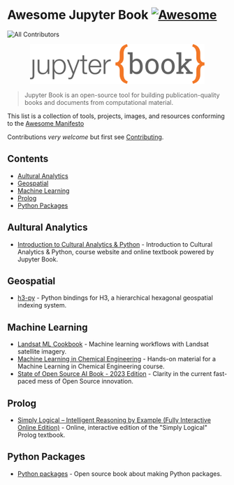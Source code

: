 # Awesome Jupyter Book [![Awesome](https://awesome.re/badge.svg)](https://github.com/sindresorhus/awesome)

![All Contributors](https://img.shields.io/github/all-contributors/tkoyama010/awesome-jupyter-book?color=ee8449)

<p align="center">
    <img src="https://raw.githubusercontent.com/executablebooks/jupyter-book/master/docs/images/logo-wide.svg" alt="Jupyter Book Logo" width="400"/>
</p>

> Jupyter Book is an open-source tool for building publication-quality books and documents from computational material.

This list is a collection of tools, projects, images, and resources conforming to the [Awesome Manifesto](https://github.com/sindresorhus/awesome/blob/main/awesome.md)

Contributions _very welcome_ but first see [Contributing](CONTRIBUTING.md).

## Contents

<!-- START doctoc generated TOC please keep comment here to allow auto update -->
<!-- DON'T EDIT THIS SECTION, INSTEAD RE-RUN doctoc TO UPDATE -->

- [Aultural Analytics](#aultural-analytics)
- [Geospatial](#geospatial)
- [Machine Learning](#machine-learning)
- [Prolog](#prolog)
- [Python Packages](#python-packages)

<!-- END doctoc generated TOC please keep comment here to allow auto update -->

## Aultural Analytics

- [Introduction to Cultural Analytics & Python](https://github.com/melaniewalsh/Intro-Cultural-Analytics) - Introduction to Cultural Analytics & Python, course website and online textbook powered by Jupyter Book.

## Geospatial

- [h3-py](https://github.com/uber/h3-py) - Python bindings for H3, a hierarchical hexagonal geospatial indexing system.

## Machine Learning

- [Landsat ML Cookbook](https://projectpythia.org/landsat-ml-cookbook) - Machine learning workflows with Landsat satellite imagery.
- [Machine Learning in Chemical Engineering](https://github.com/edgarsmdn/MLCE_book) - Hands-on material for a Machine Learning in Chemical Engineering course.
- [State of Open Source AI Book - 2023 Edition](https://github.com/premAI-io/state-of-open-source-ai) - Clarity in the current fast-paced mess of Open Source innovation.

## Prolog

- [Simply Logical – Intelligent Reasoning by Example (Fully Interactive Online Edition)](https://github.com/simply-logical/simply-logical) - Online, interactive edition of the "Simply Logical" Prolog textbook.

## Python Packages

- [Python packages](https://github.com/py-pkgs/py-pkgs) - Open source book about making Python packages.

